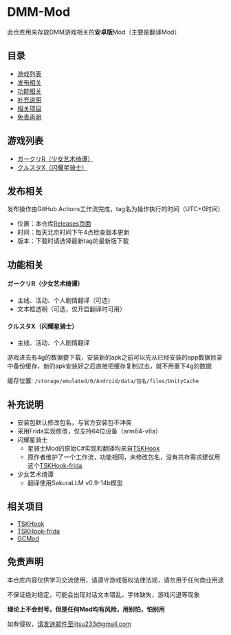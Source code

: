 # DMM-Mod

此仓库用来存放DMM游戏相关的**安卓版**Mod（主要是翻译Mod）

## 目录

- [游戏列表](#游戏列表)
- [发布相关](#发布相关)
- [功能相关](#功能相关)
- [补充说明](#补充说明)
- [相关项目](#相关项目)
- [免责声明](#免责声明)


## 游戏列表

- [ガークリR（少女艺术绮谭）](https://girlscreation-r.com/)
- [クルスタX（闪耀星骑士）](https://x.twinklestarknights.jp/)


## 发布相关

发布操作由GitHub Actions工作流完成，tag名为操作执行的时间（UTC+0时间）

- 位置：本仓库[Releases页面](https://github.com/anosu/DMM-Mod/releases)
- 时间：每天北京时间下午4点检查版本更新
- 版本：下载时请选择最新tag的最新版下载


## 功能相关

#### ガークリR（少女艺术绮谭）

- 主线、活动、个人剧情翻译（可选）
- 文本框透明（可选，仅开启翻译时可用）

#### クルスタX（闪耀星骑士）

- 主线、活动、个人剧情翻译

游戏进去有4g的数据要下载，安装新的apk之前可以先从已经安装的app数据目录中备份缓存，新的apk安装好之后直接把缓存复制过去，就不用重下4g的数据

缓存位置: `/storage/emulated/0/Android/data/包名/files/UnityCache`


## 补充说明

- 安装包默认修改包名，与官方安装包不冲突
- 采用Frida实现修改，仅支持64位设备（arm64-v8a）
- 闪耀星骑士
    - 星骑士Mod的原始C#实现和翻译均来自[TSKHook](https://github.com/TSKModding/TSKHook)
    - 原作者维护了一个工作流，功能相同，未修改包名，没有共存需求建议用这个[TSKHook-frida](https://github.com/TSKModding/TSKHook-frida)
- 少女艺术绮谭
    - 翻译使用SakuraLLM v0.9-14b模型


## 相关项目

- [TSKHook](https://github.com/TSKModding/TSKHook)
- [TSKHook-frida](https://github.com/TSKModding/TSKHook-frida)
- [GCMod](https://github.com/anosu/GCMod)


## 免责声明

本仓库内容仅供学习交流使用，请遵守游戏版权法律法规，请勿用于任何商业用途

不保证绝对稳定，可能会出现对话文本错乱，字体缺失，游戏闪退等现象

**理论上不会封号，但是任何Mod均有风险，用别怕，怕别用**

如有侵权，请发送邮件至jitsu233@gmail.com